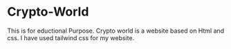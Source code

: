 # Crypto-World
This is for eductional Purpose.
Crypto world is a website based on Html and css. I have used tailwind css for my website.
